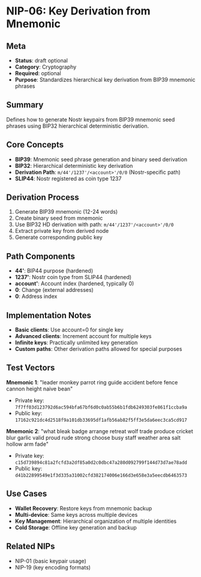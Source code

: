 # NIP-06: Key Derivation from Mnemonic

## Meta
- **Status**: draft optional  
- **Category**: Cryptography
- **Required**: optional
- **Purpose**: Standardizes hierarchical key derivation from BIP39 mnemonic phrases

## Summary
Defines how to generate Nostr keypairs from BIP39 mnemonic seed phrases using BIP32 hierarchical deterministic derivation.

## Core Concepts
- **BIP39**: Mnemonic seed phrase generation and binary seed derivation
- **BIP32**: Hierarchical deterministic key derivation
- **Derivation Path**: `m/44'/1237'/<account>'/0/0` (Nostr-specific path)
- **SLIP44**: Nostr registered as coin type 1237

## Derivation Process
1. Generate BIP39 mnemonic (12-24 words)
2. Create binary seed from mnemonic
3. Use BIP32 HD derivation with path: `m/44'/1237'/<account>'/0/0`
4. Extract private key from derived node
5. Generate corresponding public key

## Path Components
- **44'**: BIP44 purpose (hardened)
- **1237'**: Nostr coin type from SLIP44 (hardened)  
- **account'**: Account index (hardened, typically 0)
- **0**: Change (external addresses)
- **0**: Address index

## Implementation Notes
- **Basic clients**: Use account=0 for single key
- **Advanced clients**: Increment account for multiple keys
- **Infinite keys**: Practically unlimited key generation
- **Custom paths**: Other derivation paths allowed for special purposes

## Test Vectors
**Mnemonic 1**: "leader monkey parrot ring guide accident before fence cannon height naive bean"
- Private key: `7f7ff03d123792d6ac594bfa67bf6d0c0ab55b6b1fdb6249303fe861f1ccba9a`
- Public key: `17162c921dc4d2518f9a101db33695df1afb56ab82f5ff3e5da6eec3ca5cd917`

**Mnemonic 2**: "what bleak badge arrange retreat wolf trade produce cricket blur garlic valid proud rude strong choose busy staff weather area salt hollow arm fade"
- Private key: `c15d739894c81a2fcfd3a2df85a0d2c0dbc47a280d092799f144d73d7ae78add`
- Public key: `d41b22899549e1f3d335a31002cfd382174006e166d3e658e3a5eecdb6463573`

## Use Cases  
- **Wallet Recovery**: Restore keys from mnemonic backup
- **Multi-device**: Same keys across multiple devices
- **Key Management**: Hierarchical organization of multiple identities
- **Cold Storage**: Offline key generation and backup

## Related NIPs
- NIP-01 (basic keypair usage)
- NIP-19 (key encoding formats) 